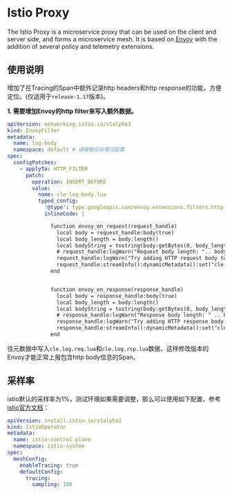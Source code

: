 # Istio Proxy

The Istio Proxy is a microservice proxy that can be used on the client and server side, and forms a microservice mesh.
It is based on [Envoy](http://envoyproxy.io) with the addition of several policy and telemetry extensions.

## 使用说明

增加了在Tracing的Span中额外记录http headers和http response的功能，方便定位。(仅适用于`release-1.17`版本)。

**1. 需要增加Envoy的http filter来写入额外数据。**

```yaml
apiVersion: networking.istio.io/v1alpha3
kind: EnvoyFilter
metadata:
  name: log-body
  namespace: default # 请根据实际情况配置
spec:
  configPatches:
    - applyTo: HTTP_FILTER
      patch:
        operation: INSERT_BEFORE
        value:
          name: cle-log-body.lua
          typed_config:
            '@type': type.googleapis.com/envoy.extensions.filters.http.lua.v3.Lua
            inlineCode: |

              function envoy_on_request(request_handle)
                local body = request_handle:body(true)
                local body_length = body:length()
                local bodyString = tostring(body:getBytes(0, body_length))
                # request_handle:logWarn("Request body length: ".. body_length)
                request_handle:logWarn("Try adding HTTP request body to dynamic metadata.")
                request_handle:streamInfo():dynamicMetadata():set("cle.log.req.lua", "body", bodyString)
              end


              function envoy_on_response(response_handle)
                local body = response_handle:body(true)
                local body_length = body:length()
                local bodyString = tostring(body:getBytes(0, body_length))
                # response_handle:logWarn("Response body length: " .. body_length)
                response_handle:logWarn("Try adding HTTP response body to dynamic metadata.")
                response_handle:streamInfo():dynamicMetadata():set("cle.log.rsp.lua", "body", bodyString)
              end
```

往元数据中写入`cle.log.req.lua`和`cle.log.rsp.lua`数据，这样修改版本的Envoy才能正常上报包含http body信息的Span。

## 采样率

istio默认的采样率为1%，测试环境如果需要调整，那么可以使用如下配置，参考[istio官方文档](https://istio.io/latest/docs/tasks/observability/distributed-tracing/mesh-and-proxy-config/#customizing-trace-sampling)：

```yaml
apiVersion: install.istio.io/v1alpha1
kind: IstioOperator
metadata:
  name: istio-control-plane
  namespace: istio-system
spec:
  meshConfig:
    enableTracing: true
    defaultConfig:
      tracing:
        sampling: 100
```
